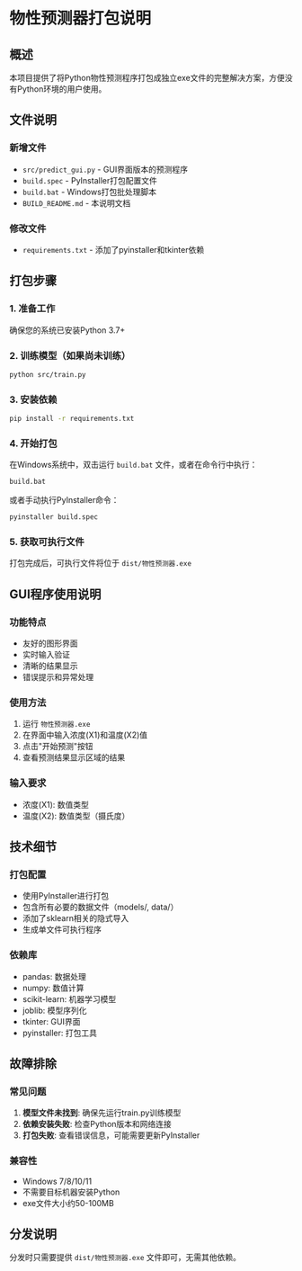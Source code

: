 # 物性预测器打包说明

## 概述
本项目提供了将Python物性预测程序打包成独立exe文件的完整解决方案，方便没有Python环境的用户使用。

## 文件说明

### 新增文件
- `src/predict_gui.py` - GUI界面版本的预测程序
- `build.spec` - PyInstaller打包配置文件
- `build.bat` - Windows打包批处理脚本
- `BUILD_README.md` - 本说明文档

### 修改文件
- `requirements.txt` - 添加了pyinstaller和tkinter依赖

## 打包步骤

### 1. 准备工作
确保您的系统已安装Python 3.7+

### 2. 训练模型（如果尚未训练）
```bash
python src/train.py
```

### 3. 安装依赖
```bash
pip install -r requirements.txt
```

### 4. 开始打包
在Windows系统中，双击运行 `build.bat` 文件，或者在命令行中执行：
```bash
build.bat
```

或者手动执行PyInstaller命令：
```bash
pyinstaller build.spec
```

### 5. 获取可执行文件
打包完成后，可执行文件将位于 `dist/物性预测器.exe`

## GUI程序使用说明

### 功能特点
- 友好的图形界面
- 实时输入验证
- 清晰的结果显示
- 错误提示和异常处理

### 使用方法
1. 运行 `物性预测器.exe`
2. 在界面中输入浓度(X1)和温度(X2)值
3. 点击"开始预测"按钮
4. 查看预测结果显示区域的结果

### 输入要求
- 浓度(X1): 数值类型
- 温度(X2): 数值类型（摄氏度）

## 技术细节

### 打包配置
- 使用PyInstaller进行打包
- 包含所有必要的数据文件（models/, data/）
- 添加了sklearn相关的隐式导入
- 生成单文件可执行程序

### 依赖库
- pandas: 数据处理
- numpy: 数值计算
- scikit-learn: 机器学习模型
- joblib: 模型序列化
- tkinter: GUI界面
- pyinstaller: 打包工具

## 故障排除

### 常见问题
1. **模型文件未找到**: 确保先运行train.py训练模型
2. **依赖安装失败**: 检查Python版本和网络连接
3. **打包失败**: 查看错误信息，可能需要更新PyInstaller

### 兼容性
- Windows 7/8/10/11
- 不需要目标机器安装Python
- exe文件大小约50-100MB

## 分发说明
分发时只需要提供 `dist/物性预测器.exe` 文件即可，无需其他依赖。